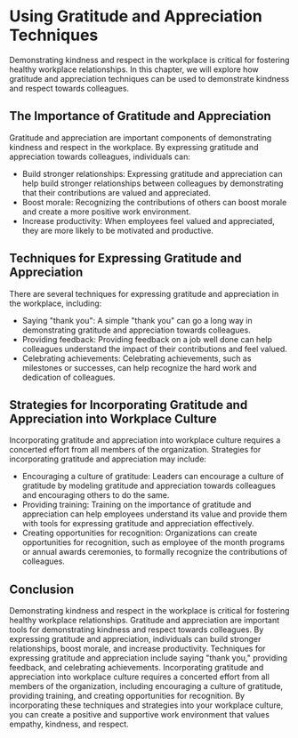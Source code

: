 Using Gratitude and Appreciation Techniques
==========================================================================================

Demonstrating kindness and respect in the workplace is critical for fostering healthy workplace relationships. In this chapter, we will explore how gratitude and appreciation techniques can be used to demonstrate kindness and respect towards colleagues.

The Importance of Gratitude and Appreciation
--------------------------------------------

Gratitude and appreciation are important components of demonstrating kindness and respect in the workplace. By expressing gratitude and appreciation towards colleagues, individuals can:

* Build stronger relationships: Expressing gratitude and appreciation can help build stronger relationships between colleagues by demonstrating that their contributions are valued and appreciated.
* Boost morale: Recognizing the contributions of others can boost morale and create a more positive work environment.
* Increase productivity: When employees feel valued and appreciated, they are more likely to be motivated and productive.

Techniques for Expressing Gratitude and Appreciation
----------------------------------------------------

There are several techniques for expressing gratitude and appreciation in the workplace, including:

* Saying "thank you": A simple "thank you" can go a long way in demonstrating gratitude and appreciation towards colleagues.
* Providing feedback: Providing feedback on a job well done can help colleagues understand the impact of their contributions and feel valued.
* Celebrating achievements: Celebrating achievements, such as milestones or successes, can help recognize the hard work and dedication of colleagues.

Strategies for Incorporating Gratitude and Appreciation into Workplace Culture
------------------------------------------------------------------------------

Incorporating gratitude and appreciation into workplace culture requires a concerted effort from all members of the organization. Strategies for incorporating gratitude and appreciation may include:

* Encouraging a culture of gratitude: Leaders can encourage a culture of gratitude by modeling gratitude and appreciation towards colleagues and encouraging others to do the same.
* Providing training: Training on the importance of gratitude and appreciation can help employees understand its value and provide them with tools for expressing gratitude and appreciation effectively.
* Creating opportunities for recognition: Organizations can create opportunities for recognition, such as employee of the month programs or annual awards ceremonies, to formally recognize the contributions of colleagues.

Conclusion
----------

Demonstrating kindness and respect in the workplace is critical for fostering healthy workplace relationships. Gratitude and appreciation are important tools for demonstrating kindness and respect towards colleagues. By expressing gratitude and appreciation, individuals can build stronger relationships, boost morale, and increase productivity. Techniques for expressing gratitude and appreciation include saying "thank you," providing feedback, and celebrating achievements. Incorporating gratitude and appreciation into workplace culture requires a concerted effort from all members of the organization, including encouraging a culture of gratitude, providing training, and creating opportunities for recognition. By incorporating these techniques and strategies into your workplace culture, you can create a positive and supportive work environment that values empathy, kindness, and respect.
